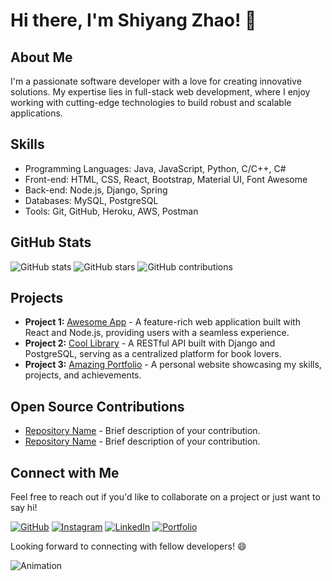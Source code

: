 # Hi there, I'm Shiyang Zhao! 👋

## About Me
I'm a passionate software developer with a love for creating innovative solutions. My expertise lies in full-stack web development, where I enjoy working with cutting-edge technologies to build robust and scalable applications.

## Skills
- Programming Languages: Java, JavaScript, Python, C/C++, C#
- Front-end: HTML, CSS, React, Bootstrap, Material UI, Font Awesome
- Back-end: Node.js, Django, Spring
- Databases: MySQL, PostgreSQL
- Tools: Git, GitHub, Heroku, AWS, Postman

## GitHub Stats
![GitHub stats](https://img.shields.io/github/followers/your-username?label=Followers&style=social)
![GitHub stars](https://img.shields.io/github/stars/your-username?label=Stars&style=social)
![GitHub contributions](https://img.shields.io/github/last-commit/your-username/your-repository?label=Contributions&style=social)


## Projects
- **Project 1:** [Awesome App](https://github.com/your-username/awesome-app) - A feature-rich web application built with React and Node.js, providing users with a seamless experience.
- **Project 2:** [Cool Library](https://github.com/your-username/cool-library) - A RESTful API built with Django and PostgreSQL, serving as a centralized platform for book lovers.
- **Project 3:** [Amazing Portfolio](https://github.com/your-username/amazing-portfolio) - A personal website showcasing my skills, projects, and achievements.

## Open Source Contributions
- [Repository Name](https://github.com/your-username/repository-name) - Brief description of your contribution.
- [Repository Name](https://github.com/your-username/repository-name) - Brief description of your contribution.

## Connect with Me
Feel free to reach out if you'd like to collaborate on a project or just want to say hi!

[![GitHub](https://img.shields.io/github/followers/your-username?label=Follow%20%40your-username&style=social)]([https://github.com/your-username](https://github.com/Shiyang-Zhao))
[![Instagram](https://img.shields.io/badge/Connect%20with%20me%20on-Instagram-orange)]([https://www.instagram.com/your-username](https://www.instagram.com/shawn_zhao0/))
[![LinkedIn](https://img.shields.io/badge/Connect%20with%20me%20on-LinkedIn-blue)]([https://www.linkedin.com/in/your-username](https://www.linkedin.com/in/shiyang-zhao-0a3a411a0/))
[![Portfolio](https://img.shields.io/badge/Check%20out%20my-Portfolio-yellow)]([https://your-portfolio-website.com](https://shiyang-zhao.github.io/))

Looking forward to connecting with fellow developers! 😄

![Animation](https://your-gif-animation-url.com/animation.gif)
